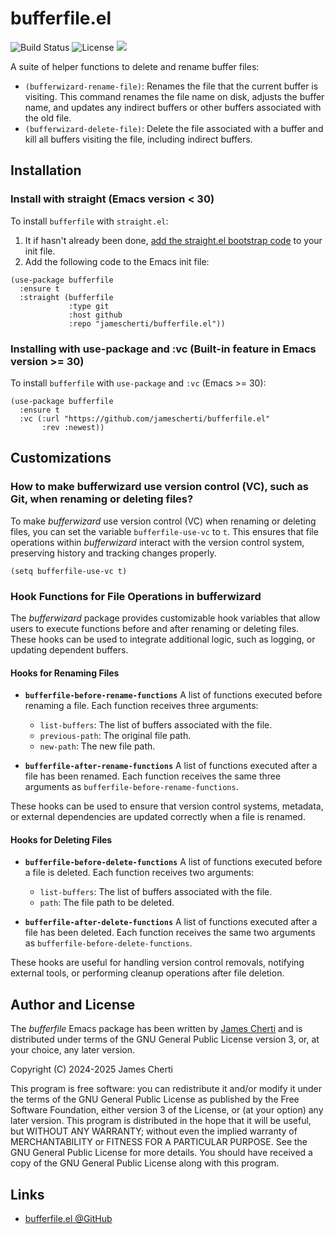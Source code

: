# bufferfile.el
![Build Status](https://github.com/jamescherti/bufferfile.el/actions/workflows/ci.yml/badge.svg)
![License](https://img.shields.io/github/license/jamescherti/bufferfile.el)
![](https://raw.githubusercontent.com/jamescherti/bufferfile.el/main/.images/made-for-gnu-emacs.svg)

A suite of helper functions to delete and rename buffer files:
- `(bufferwizard-rename-file)`: Renames the file that the current buffer is visiting. This command renames the file name on disk, adjusts the buffer name, and updates any indirect buffers or other buffers associated with the old file.
- `(bufferwizard-delete-file)`: Delete the file associated with a buffer and kill all buffers visiting the file, including indirect buffers.

## Installation

### Install with straight (Emacs version < 30)

To install `bufferfile` with `straight.el`:

1. It if hasn't already been done, [add the straight.el bootstrap code](https://github.com/radian-software/straight.el?tab=readme-ov-file#getting-started) to your init file.
2. Add the following code to the Emacs init file:
```emacs-lisp
(use-package bufferfile
  :ensure t
  :straight (bufferfile
             :type git
             :host github
             :repo "jamescherti/bufferfile.el"))
```

### Installing with use-package and :vc (Built-in feature in Emacs version >= 30)

To install `bufferfile` with `use-package` and `:vc` (Emacs >= 30):

``` emacs-lisp
(use-package bufferfile
  :ensure t
  :vc (:url "https://github.com/jamescherti/bufferfile.el"
       :rev :newest))
```

## Customizations

### How to make bufferwizard use version control (VC), such as Git, when renaming or deleting files?

To make *bufferwizard* use version control (VC) when renaming or deleting files, you can set the variable `bufferfile-use-vc` to `t`. This ensures that file operations within *bufferwizard* interact with the version control system, preserving history and tracking changes properly.

``` emacs-lisp
(setq bufferfile-use-vc t)
```

### Hook Functions for File Operations in bufferwizard

The *bufferwizard* package provides customizable hook variables that allow users to execute functions before and after renaming or deleting files. These hooks can be used to integrate additional logic, such as logging, or updating dependent buffers.

#### Hooks for Renaming Files

- **`bufferfile-before-rename-functions`**
  A list of functions executed before renaming a file.
  Each function receives three arguments:
  - `list-buffers`: The list of buffers associated with the file.
  - `previous-path`: The original file path.
  - `new-path`: The new file path.

- **`bufferfile-after-rename-functions`**
  A list of functions executed after a file has been renamed.
  Each function receives the same three arguments as `bufferfile-before-rename-functions`.

These hooks can be used to ensure that version control systems, metadata, or external dependencies are updated correctly when a file is renamed.

#### Hooks for Deleting Files

- **`bufferfile-before-delete-functions`**
  A list of functions executed before a file is deleted.
  Each function receives two arguments:
  - `list-buffers`: The list of buffers associated with the file.
  - `path`: The file path to be deleted.

- **`bufferfile-after-delete-functions`**
  A list of functions executed after a file has been deleted.
  Each function receives the same two arguments as `bufferfile-before-delete-functions`.

These hooks are useful for handling version control removals, notifying external tools, or performing cleanup operations after file deletion.

## Author and License

The *bufferfile* Emacs package has been written by [James Cherti](https://www.jamescherti.com/) and is distributed under terms of the GNU General Public License version 3, or, at your choice, any later version.

Copyright (C) 2024-2025 James Cherti

This program is free software: you can redistribute it and/or modify it under the terms of the GNU General Public License as published by the Free Software Foundation, either version 3 of the License, or (at your option) any later version. This program is distributed in the hope that it will be useful, but WITHOUT ANY WARRANTY; without even the implied warranty of MERCHANTABILITY or FITNESS FOR A PARTICULAR PURPOSE. See the GNU General Public License for more details. You should have received a copy of the GNU General Public License along with this program.

## Links

- [bufferfile.el @GitHub](https://github.com/jamescherti/bufferfile.el)

